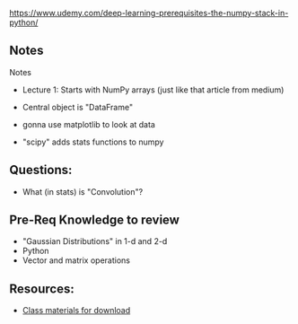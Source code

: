 https://www.udemy.com/deep-learning-prerequisites-the-numpy-stack-in-python/

Notes
--------
Notes 
* Lecture 1: Starts with NumPy arrays (just like that article from medium)

* Central object is "DataFrame"
* gonna use matplotlib to look at data
* "scipy" adds stats functions to numpy


Questions: 
--------
* What (in stats) is "Convolution"?


Pre-Req Knowledge to review
-------
* "Gaussian Distributions" in 1-d and 2-d
* Python
* Vector and matrix operations


Resources:
--------
* [Class materials for download](https://github.com/lazyprogrammer/machine_learning_examples)
